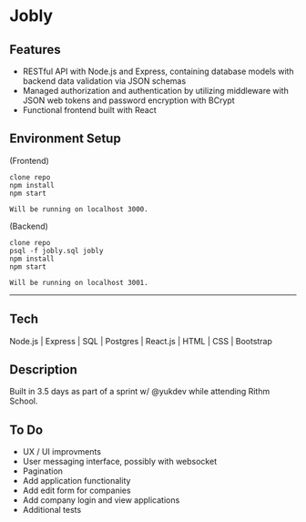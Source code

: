 # Jobly

## Features
- RESTful API with Node.js and Express, containing database models with backend data validation via JSON schemas
- Managed authorization and authentication by utilizing middleware with JSON web tokens and password encryption with BCrypt
- Functional frontend built with React


## Environment Setup
(Frontend)
```
clone repo
npm install
npm start

Will be running on localhost 3000.
```

(Backend)
```
clone repo
psql -f jobly.sql jobly
npm install
npm start

Will be running on localhost 3001.
```
---

## Tech

Node.js | Express | SQL | Postgres | React.js | HTML | CSS | Bootstrap

## Description

Built in 3.5 days as part of a sprint w/ @yukdev while attending Rithm School.

## To Do
- UX / UI improvments
- User messaging interface, possibly with websocket
- Pagination
- Add application functionality
- Add edit form for companies
- Add company login and view applications
- Additional tests






